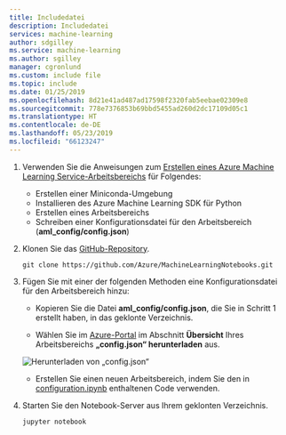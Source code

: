 ```yaml
---
title: Includedatei
description: Includedatei
services: machine-learning
author: sdgilley
ms.service: machine-learning
ms.author: sgilley
manager: cgronlund
ms.custom: include file
ms.topic: include
ms.date: 01/25/2019
ms.openlocfilehash: 8d21e41ad487ad17598f2320fab5eebae02309e8
ms.sourcegitcommit: 778e7376853b69bbd5455ad260d2dc17109d05c1
ms.translationtype: HT
ms.contentlocale: de-DE
ms.lasthandoff: 05/23/2019
ms.locfileid: "66123247"
---
```

1. Verwenden Sie die Anweisungen zum [Erstellen eines Azure Machine Learning Service-Arbeitsbereichs](../articles/machine-learning/service/setup-create-workspace.md#portal) für Folgendes:
    * Erstellen einer Miniconda-Umgebung
    * Installieren des Azure Machine Learning SDK für Python
    * Erstellen eines Arbeitsbereichs
    * Schreiben einer Konfigurationsdatei für den Arbeitsbereich (**aml_config/config.json**)
    
1. Klonen Sie das [GitHub-Repository](https://aka.ms/aml-notebooks).

    ```
    git clone https://github.com/Azure/MachineLearningNotebooks.git
    ```

1. Fügen Sie mit einer der folgenden Methoden eine Konfigurationsdatei für den Arbeitsbereich hinzu:
    * Kopieren Sie die Datei **aml_config/config.json**, die Sie in Schritt 1 erstellt haben, in das geklonte Verzeichnis.

    * Wählen Sie im [Azure-Portal](https://ms.portal.azure.com) im Abschnitt **Übersicht** Ihres Arbeitsbereichs **„config.json“ herunterladen** aus. 

    ![Herunterladen von „config.json“](./media/aml-dsvm-server/download-config.png)

    * Erstellen Sie einen neuen Arbeitsbereich, indem Sie den in [configuration.ipynb](https://github.com/Azure/MachineLearningNotebooks/blob/master/configuration.ipynb) enthaltenen Code verwenden.

1. Starten Sie den Notebook-Server aus Ihrem geklonten Verzeichnis.
    
    ```shell
    jupyter notebook
    ```